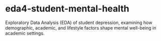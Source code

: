 # eda4-student-mental-health
Exploratory Data Analysis (EDA) of student depression, examining how demographic, academic, and lifestyle factors shape mental well-being in academic settings.
